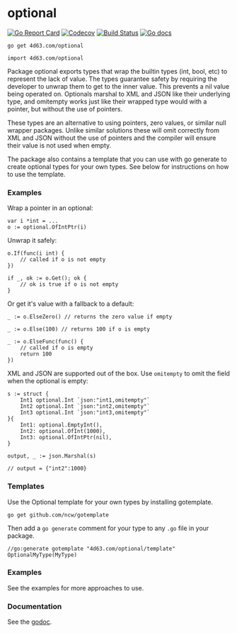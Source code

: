 # optional

[![Go Report Card](https://goreportcard.com/badge/4d63.com/optional)](https://goreportcard.com/report/4d63.com/optional)
[![Codecov](https://img.shields.io/codecov/c/github/leighmcculloch/go-optional.svg)](https://codecov.io/gh/leighmcculloch/go-optional)
[![Build Status](https://img.shields.io/travis/leighmcculloch/go-optional.svg)](https://travis-ci.org/leighmcculloch/go-optional)
[![Go docs](https://img.shields.io/badge/godoc-reference-blue.svg)](https://godoc.org/4d63.com/optional)

```
go get 4d63.com/optional
```

```
import 4d63.com/optional
```

Package optional exports types that wrap the builtin types (int, bool, etc) to
represent the lack of value. The types guarantee safety by requiring the
developer to unwrap them to get to the inner value. This prevents a nil value
being operated on. Optionals marshal to XML and JSON like their underlying type,
and omitempty works just like their wrapped type would with a pointer, but
without the use of pointers.

These types are an alternative to using pointers, zero values, or similar null
wrapper packages. Unlike similar solutions these will omit correctly from XML
and JSON without the use of pointers and the compiler will ensure their value is
not used when empty.

The package also contains a template that you can use with go generate to create
optional types for your own types. See below for instructions on how to use the
template.


### Examples

Wrap a pointer in an optional:

    var i *int = ...
    o := optional.OfIntPtr(i)

Unwrap it safely:

    o.If(func(i int) {
    	// called if o is not empty
    })

    if _, ok := o.Get(); ok {
    	// ok is true if o is not empty
    }

Or get it's value with a fallback to a default:

    _ := o.ElseZero() // returns the zero value if empty

    _ := o.Else(100) // returns 100 if o is empty

    _ := o.ElseFunc(func() {
    	// called if o is empty
    	return 100
    })

XML and JSON are supported out of the box. Use `omitempty` to omit the field
when the optional is empty:

    s := struct {
    	Int1 optional.Int `json:"int1,omitempty"`
    	Int2 optional.Int `json:"int2,omitempty"`
    	Int3 optional.Int `json:"int3,omitempty"`
    }{
    	Int1: optional.EmptyInt(),
    	Int2: optional.OfInt(1000),
    	Int3: optional.OfIntPtr(nil),
    }

    output, _ := json.Marshal(s)

    // output = {"int2":1000}


### Templates

Use the Optional template for your own types by installing gotemplate.

    go get github.com/ncw/gotemplate

Then add a `go generate` comment for your type to any `.go` file in your
package.

    //go:generate gotemplate "4d63.com/optional/template" OptionalMyType(MyType)


### Examples

See the examples for more approaches to use.

### Documentation

See the [godoc](https://godoc.org/4d63.com/optional).
